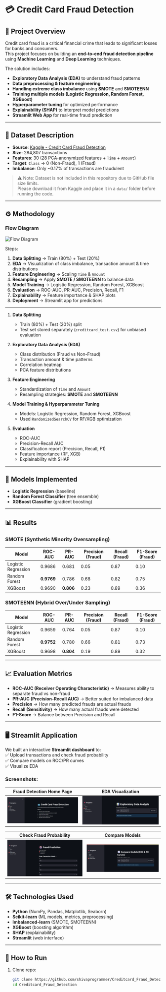 # 💳 Credit Card Fraud Detection

## 📌 Project Overview
Credit card fraud is a critical financial crime that leads to significant losses for banks and consumers.  
This project focuses on building an **end-to-end fraud detection pipeline** using **Machine Learning** and **Deep Learning** techniques.  

The solution includes:
- **Exploratory Data Analysis (EDA)** to understand fraud patterns  
- **Data preprocessing & feature engineering**  
- **Handling extreme class imbalance** using **SMOTE** and **SMOTEENN**  
- **Training multiple models (Logistic Regression, Random Forest, XGBoost)**  
- **Hyperparameter tuning** for optimized performance  
- **Explainability (SHAP)** to interpret model predictions  
- **Streamlit Web App** for real-time fraud prediction  

---

## 📂 Dataset Description
- **Source**: [Kaggle - Credit Card Fraud Detection](https://www.kaggle.com/mlg-ulb/creditcardfraud)  
- **Size**: 284,807 transactions  
- **Features**: 30 (28 PCA-anonymized features + `Time` + `Amount`)  
- **Target**: `Class` → 0 (Non-Fraud), 1 (Fraud)  
- **Imbalance**: Only ~0.17% of transactions are fraudulent  

> ⚠️ Note: Dataset is not included in this repository due to GitHub file size limits.  
Please download it from Kaggle and place it in a `data/` folder before running the code.

---

## ⚙️ Methodology

### Flow Diagram
![Flow Diagram](images/flow_diagram.png)

Steps:
1. **Data Splitting** → Train (80%) + Test (20%)  
2. **EDA** → Visualization of class imbalance, transaction amount & time distributions  
3. **Feature Engineering** → Scaling `Time` & `Amount`  
4. **Resampling** → Apply **SMOTE / SMOTEENN** to balance data  
5. **Model Training** → Logistic Regression, Random Forest, XGBoost  
6. **Evaluation** → ROC-AUC, PR-AUC, Precision, Recall, F1  
7. **Explainability** → Feature importance & SHAP plots  
8. **Deployment** → Streamlit app for predictions  

---

1. **Data Splitting**  
   - Train (80%) + Test (20%) split  
   - Test set stored separately (`creditcard_test.csv`) for unbiased evaluation  

2. **Exploratory Data Analysis (EDA)**  
   - Class distribution (Fraud vs Non-Fraud)  
   - Transaction amount & time patterns  
   - Correlation heatmap  
   - PCA feature distributions  

3. **Feature Engineering**  
   - Standardization of `Time` and `Amount`  
   - Resampling strategies: **SMOTE** and **SMOTEENN**  

4. **Model Training & Hyperparameter Tuning**  
   - Models: Logistic Regression, Random Forest, XGBoost  
   - Used `RandomizedSearchCV` for RF/XGB optimization  

5. **Evaluation**  
   - ROC-AUC  
   - Precision-Recall AUC  
   - Classification report (Precision, Recall, F1)  
   - Feature importance (RF, XGB)  
   - Explainability with SHAP  

---

## 🤖 Models Implemented
- **Logistic Regression** (baseline)  
- **Random Forest Classifier** (tree ensemble)  
- **XGBoost Classifier** (gradient boosting)  

---

## 📊 Results

### SMOTE (Synthetic Minority Oversampling)
| Model               | ROC-AUC | PR-AUC | Precision (Fraud) | Recall (Fraud) | F1-Score (Fraud) |
|---------------------|---------|--------|-------------------|----------------|------------------|
| Logistic Regression | 0.9686  | 0.681  | 0.05              | 0.87           | 0.10             |
| Random Forest       | **0.9769** | 0.786  | 0.68              | 0.82           | 0.75             |
| XGBoost             | 0.9690  | **0.806** | 0.23              | 0.89           | 0.36             |

### SMOTEENN (Hybrid Over/Under Sampling)
| Model               | ROC-AUC | PR-AUC | Precision (Fraud) | Recall (Fraud) | F1-Score (Fraud) |
|---------------------|---------|--------|-------------------|----------------|------------------|
| Logistic Regression | 0.9659  | 0.764  | 0.05              | 0.87           | 0.10             |
| Random Forest       | **0.9752** | 0.780  | 0.66              | 0.81           | 0.73             |
| XGBoost             | 0.9698  | **0.804** | 0.19              | 0.89           | 0.32             |

---

## 📈 Evaluation Metrics
- **ROC-AUC (Receiver Operating Characteristic)** → Measures ability to separate fraud vs non-fraud  
- **PR-AUC (Precision-Recall AUC)** → Better suited for imbalanced data  
- **Precision** → How many predicted frauds are actual frauds  
- **Recall (Sensitivity)** → How many actual frauds were detected  
- **F1-Score** → Balance between Precision and Recall  

---
## 🖥️ Streamlit Application

We built an interactive **Streamlit dashboard** to:  
✅ Upload transactions and check fraud probability  
✅ Compare models on ROC/PR curves  
✅ Visualize EDA  

### Screenshots:

| Fraud Detection Home Page | EDA Visualization |
|----------------------|------------------|
| ![Streamlit Page 1](Screenshots/home.png) | ![Streamlit Page 2](Screenshots/EDA.png) |

| Check Fraud Probability | Compare Models |
|--------------------|----------------------|
| ![Streamlit Page 3](Screenshots/Predict.png) | ![Streamlit Page 4](Screenshots/Compare.png) |

---

## 🛠️ Technologies Used
- **Python** (NumPy, Pandas, Matplotlib, Seaborn)  
- **Scikit-learn** (ML models, metrics, preprocessing)  
- **Imbalanced-learn** (SMOTE, SMOTEENN)  
- **XGBoost** (boosting algorithm)  
- **SHAP** (explainability)  
- **Streamlit** (web interface)  

---

## 📌 How to Run
1. Clone repo:
   ```bash
   git clone https://github.com/shivaprogrammer/Creditcard_Fraud_Detection.git
   cd Creditcard_Fraud_Detection

